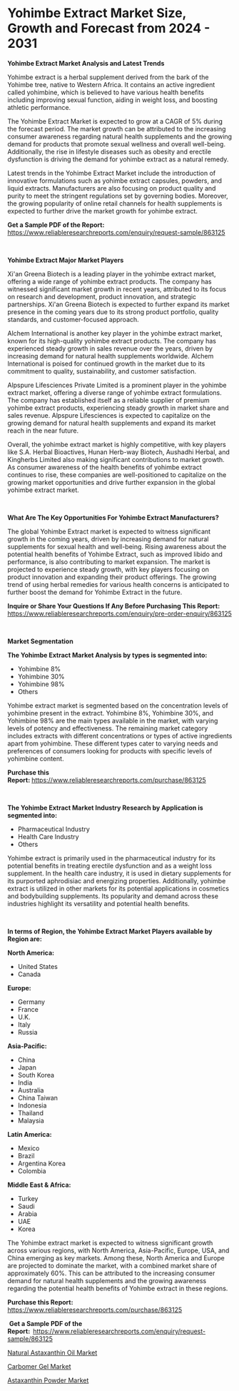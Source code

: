 <p><h1>Yohimbe Extract Market Size, Growth and Forecast from 2024 - 2031</h1></p><p><strong>Yohimbe Extract Market Analysis and Latest Trends</strong></p>
<p><p>Yohimbe extract is a herbal supplement derived from the bark of the Yohimbe tree, native to Western Africa. It contains an active ingredient called yohimbine, which is believed to have various health benefits including improving sexual function, aiding in weight loss, and boosting athletic performance.</p><p>The Yohimbe Extract Market is expected to grow at a CAGR of 5% during the forecast period. The market growth can be attributed to the increasing consumer awareness regarding natural health supplements and the growing demand for products that promote sexual wellness and overall well-being. Additionally, the rise in lifestyle diseases such as obesity and erectile dysfunction is driving the demand for yohimbe extract as a natural remedy.</p><p>Latest trends in the Yohimbe Extract Market include the introduction of innovative formulations such as yohimbe extract capsules, powders, and liquid extracts. Manufacturers are also focusing on product quality and purity to meet the stringent regulations set by governing bodies. Moreover, the growing popularity of online retail channels for health supplements is expected to further drive the market growth for yohimbe extract.</p></p>
<p><strong>Get a Sample PDF of the Report:&nbsp;</strong> <a href="https://www.reliableresearchreports.com/enquiry/request-sample/863125">https://www.reliableresearchreports.com/enquiry/request-sample/863125</a></p>
<p>&nbsp;</p>
<p><strong>Yohimbe Extract Major Market Players</strong></p>
<p><p>Xi'an Greena Biotech is a leading player in the yohimbe extract market, offering a wide range of yohimbe extract products. The company has witnessed significant market growth in recent years, attributed to its focus on research and development, product innovation, and strategic partnerships. Xi'an Greena Biotech is expected to further expand its market presence in the coming years due to its strong product portfolio, quality standards, and customer-focused approach.</p><p>Alchem International is another key player in the yohimbe extract market, known for its high-quality yohimbe extract products. The company has experienced steady growth in sales revenue over the years, driven by increasing demand for natural health supplements worldwide. Alchem International is poised for continued growth in the market due to its commitment to quality, sustainability, and customer satisfaction.</p><p>Alpspure Lifesciences Private Limited is a prominent player in the yohimbe extract market, offering a diverse range of yohimbe extract formulations. The company has established itself as a reliable supplier of premium yohimbe extract products, experiencing steady growth in market share and sales revenue. Alpspure Lifesciences is expected to capitalize on the growing demand for natural health supplements and expand its market reach in the near future.</p><p>Overall, the yohimbe extract market is highly competitive, with key players like S.A. Herbal Bioactives, Hunan Herb-way Biotech, Aushadhi Herbal, and Kingherbs Limited also making significant contributions to market growth. As consumer awareness of the health benefits of yohimbe extract continues to rise, these companies are well-positioned to capitalize on the growing market opportunities and drive further expansion in the global yohimbe extract market.</p></p>
<p>&nbsp;</p>
<p><strong>What Are The Key Opportunities For Yohimbe Extract Manufacturers?</strong></p>
<p><p>The global Yohimbe Extract market is expected to witness significant growth in the coming years, driven by increasing demand for natural supplements for sexual health and well-being. Rising awareness about the potential health benefits of Yohimbe Extract, such as improved libido and performance, is also contributing to market expansion. The market is projected to experience steady growth, with key players focusing on product innovation and expanding their product offerings. The growing trend of using herbal remedies for various health concerns is anticipated to further boost the demand for Yohimbe Extract in the future.</p></p>
<p><strong>Inquire or Share Your Questions If Any Before Purchasing This Report:</strong> <a href="https://www.reliableresearchreports.com/enquiry/pre-order-enquiry/863125">https://www.reliableresearchreports.com/enquiry/pre-order-enquiry/863125</a></p>
<p>&nbsp;</p>
<p><strong>Market Segmentation</strong></p>
<p><strong>The Yohimbe Extract Market Analysis by types is segmented into:</strong></p>
<p><ul><li>Yohimbine 8%</li><li>Yohimbine 30%</li><li>Yohimbine 98%</li><li>Others</li></ul></p>
<p><p>Yohimbe extract market is segmented based on the concentration levels of yohimbine present in the extract. Yohimbine 8%, Yohimbine 30%, and Yohimbine 98% are the main types available in the market, with varying levels of potency and effectiveness. The remaining market category includes extracts with different concentrations or types of active ingredients apart from yohimbine. These different types cater to varying needs and preferences of consumers looking for products with specific levels of yohimbine content.</p></p>
<p><strong>Purchase this Report:&nbsp;</strong><a href="https://www.reliableresearchreports.com/purchase/863125">https://www.reliableresearchreports.com/purchase/863125</a></p>
<p>&nbsp;</p>
<p><strong>The Yohimbe Extract Market Industry Research by Application is segmented into:</strong></p>
<p><ul><li>Pharmaceutical Industry</li><li>Health Care Industry</li><li>Others</li></ul></p>
<p><p>Yohimbe extract is primarily used in the pharmaceutical industry for its potential benefits in treating erectile dysfunction and as a weight loss supplement. In the health care industry, it is used in dietary supplements for its purported aphrodisiac and energizing properties. Additionally, yohimbe extract is utilized in other markets for its potential applications in cosmetics and bodybuilding supplements. Its popularity and demand across these industries highlight its versatility and potential health benefits.</p></p>
<p>&nbsp;</p>
<p><strong>In terms of Region, the Yohimbe Extract Market Players available by Region are:</strong></p>
<p>
    <p> <strong> North America: </strong>
        <ul>
            <li>United States</li>
            <li>Canada</li>
        </ul>
        </p> 
    <p> <strong> Europe: </strong>
        <ul>
            <li>Germany</li>
            <li>France</li>
            <li>U.K.</li>
            <li>Italy</li>
            <li>Russia</li>
        </ul>
        </p> 
    <p> <strong> Asia-Pacific: </strong>
        <ul>
            <li>China</li>
            <li>Japan</li>
            <li>South Korea</li>
            <li>India</li>
            <li>Australia</li>
            <li>China Taiwan</li>
            <li>Indonesia</li>
            <li>Thailand</li>
            <li>Malaysia</li>
        </ul>
        </p> 
    <p> <strong> Latin America: </strong>
        <ul>
            <li>Mexico</li>
            <li>Brazil</li>
            <li>Argentina Korea</li>
            <li>Colombia</li>
        </ul>
        </p> 
    <p> <strong> Middle East & Africa: </strong>
        <ul>
            <li>Turkey</li>
            <li>Saudi</li>
            <li>Arabia</li>
            <li>UAE</li>
            <li>Korea</li>
        </ul>
    </p>
    </p>
<p><p>The Yohimbe extract market is expected to witness significant growth across various regions, with North America, Asia-Pacific, Europe, USA, and China emerging as key markets. Among these, North America and Europe are projected to dominate the market, with a combined market share of approximately 60%. This can be attributed to the increasing consumer demand for natural health supplements and the growing awareness regarding the potential health benefits of Yohimbe extract in these regions.</p></p>
<p><strong>Purchase this Report: </strong><a href="https://www.reliableresearchreports.com/purchase/863125">https://www.reliableresearchreports.com/purchase/863125</a></p>
<p>&nbsp;<strong>Get a Sample PDF of the Report:&nbsp;&nbsp;</strong><a href="https://www.reliableresearchreports.com/enquiry/request-sample/863125">https://www.reliableresearchreports.com/enquiry/request-sample/863125</a></p>
<p><strong></strong></p>
<p><p><a href="https://github.com/brentleyjimmiealvaradoz4l1rea/Market-Research-Report-List-1/blob/main/natural-astaxanthin-oil-market.md">Natural Astaxanthin Oil Market</a></p><p><a href="https://github.com/eeaveuhhh/Market-Research-Report-List-1/blob/main/carbomer-gel-market.md">Carbomer Gel Market</a></p><p><a href="https://github.com/Angelnienowdseej3e45z3p8c/Market-Research-Report-List-1/blob/main/astaxanthin-powder-market.md">Astaxanthin Powder Market</a></p></p>